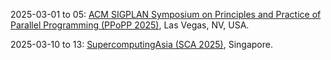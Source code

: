 2025-03-01 to 05: [ACM SIGPLAN Symposium on Principles and Practice of Parallel Programming (PPoPP 2025)](https://ppopp25.sigplan.org "PPoPP 2025 focuses on parallel programming, covering concurrent algorithms, parallel architectures, and distributed systems. Topics include GPU programming, task scheduling, and performance optimization, with applications in high-performance computing, AI, and scientific simulations, emphasizing scalable parallel software design."), Las Vegas, NV, USA.

2025-03-10 to 13: [SupercomputingAsia (SCA 2025)](https://sca25.sc-asia.org/), Singapore.

